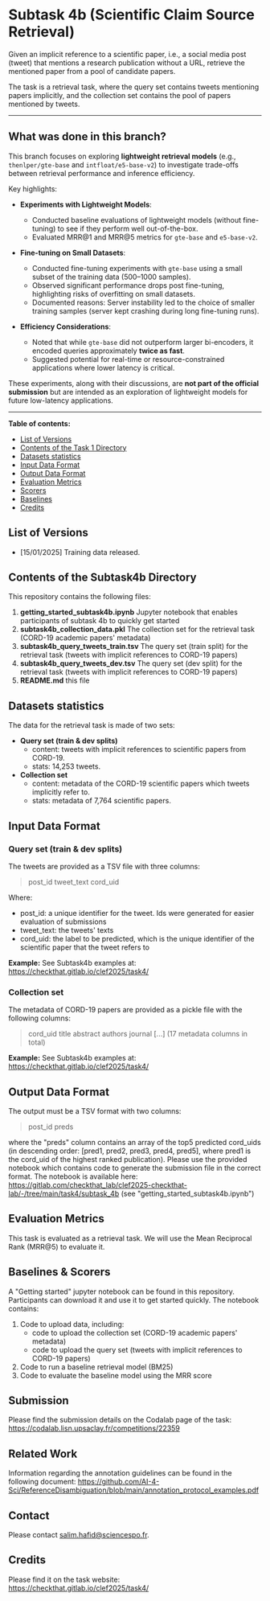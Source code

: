 # Subtask 4b (Scientific Claim Source Retrieval)

Given an implicit reference to a scientific paper, i.e., a social media post (tweet) that mentions a research publication without a URL, retrieve the mentioned paper from a pool of candidate papers.

The task is a retrieval task, where the query set contains tweets mentioning papers implicitly, and the collection set contains the pool of papers mentioned by tweets.

---

##  What was done in this branch?

This branch focuses on exploring **lightweight retrieval models** (e.g., `thenlper/gte-base` and `intfloat/e5-base-v2`) to investigate trade-offs between retrieval performance and inference efficiency.

Key highlights:

- **Experiments with Lightweight Models**:  
  - Conducted baseline evaluations of lightweight models (without fine-tuning) to see if they perform well out-of-the-box.  
  - Evaluated MRR@1 and MRR@5 metrics for `gte-base` and `e5-base-v2`.

- **Fine-tuning on Small Datasets**:  
  - Conducted fine-tuning experiments with `gte-base` using a small subset of the training data (500–1000 samples).  
  - Observed significant performance drops post fine-tuning, highlighting risks of overfitting on small datasets.  
  - Documented reasons: Server instability led to the choice of smaller training samples (server kept crashing during long fine-tuning runs).

- **Efficiency Considerations**:  
  - Noted that while `gte-base` did not outperform larger bi-encoders, it encoded queries approximately **twice as fast**.  
  - Suggested potential for real-time or resource-constrained applications where lower latency is critical.

These experiments, along with their discussions, are **not part of the official submission** but are intended as an exploration of lightweight models for future low-latency applications.

---

__Table of contents:__

<!-- - [Evaluation Results](#evaluation-results) -->
- [List of Versions](#list-of-versions)
- [Contents of the Task 1 Directory](#contents-of-the-repository)
- [Datasets statistics](#datasets-statistics)
- [Input Data Format](#input-data-format)
- [Output Data Format](#output-data-format)
- [Evaluation Metrics](#evaluation-metrics)
- [Scorers](#scorers)
- [Baselines](#baselines)
- [Credits](#credits)

<!-- ## Evaluation Results

TBA -->

## List of Versions
- [15/01/2025] Training data released.

## Contents of the Subtask4b Directory

This repository contains the following files:

1. **getting_started_subtask4b.ipynb** Jupyter notebook that enables participants of subtask 4b to quickly get started
2. **subtask4b_collection_data.pkl** The collection set for the retrieval task (CORD-19 academic papers' metadata)
3. **subtask4b_query_tweets_train.tsv** The query set (train split) for the retrieval task (tweets with implicit references to CORD-19 papers)
4. **subtask4b_query_tweets_dev.tsv** The query set (dev split) for the retrieval task (tweets with implicit references to CORD-19 papers)
4. **README.md** this file

## Datasets statistics
The data for the retrieval task is made of two sets:
* **Query set (train & dev splits)**
  * content: tweets with implicit references to scientific papers from CORD-19.
  * stats: 14,253 tweets.
* **Collection set**
  * content: metadata of the CORD-19 scientific papers which tweets implicitly refer to.
  * stats: metadata of 7,764 scientific papers.

## Input Data Format
### Query set (train & dev splits)

The tweets are provided as a TSV file with three columns:
> post_id <TAB> tweet_text <TAB> cord_uid

Where: <br>
* post_id: a unique identifier for the tweet. Ids were generated for easier evaluation of submissions
* tweet_text: the tweets' texts
* cord_uid: the label to be predicted, which is the unique identifier of the scientific paper that the tweet refers to

**Example:**
See Subtask4b examples at: https://checkthat.gitlab.io/clef2025/task4/

### Collection set
The metadata of CORD-19 papers are provided as a pickle file with the following columns:

> cord_uid <TAB> title <TAB> abstract <TAB> authors <TAB> journal <TAB> [...] (17 metadata columns in total)

**Example:**
See Subtask4b examples at: https://checkthat.gitlab.io/clef2025/task4/

## Output Data Format

The output must be a TSV format with two columns: 
> post_id <TAB> preds

where the "preds" column contains an array of the top5 predicted cord_uids (in descending order: [pred1, pred2, pred3, pred4, pred5], where pred1 is the cord_uid of the highest ranked publication). Please use the provided notebook which contains code to generate the submission file in the correct format. The notebook is available here: https://gitlab.com/checkthat_lab/clef2025-checkthat-lab/-/tree/main/task4/subtask_4b (see "getting_started_subtask4b.ipynb")

## Evaluation Metrics

This task is evaluated as a retrieval task. We will use the Mean Reciprocal Rank (MRR@5) to evaluate it. 

## Baselines & Scorers

A "Getting started" jupyter notebook can be found in this repository. Participants can download it and use it to get started quickly. The notebook contains:

1. Code to upload data, including:
   * code to upload the collection set (CORD-19 academic papers' metadata)
   * code to upload the query set (tweets with implicit references to CORD-19 papers)
2. Code to run a baseline retrieval model (BM25)
3. Code to evaluate the baseline model using the MRR score


## Submission

Please find the submission details on the Codalab page of the task: https://codalab.lisn.upsaclay.fr/competitions/22359

## Related Work

Information regarding the annotation guidelines can be found in the following document: https://github.com/AI-4-Sci/ReferenceDisambiguation/blob/main/annotation_protocol_examples.pdf 


## Contact
Please contact salim.hafid@sciencespo.fr.

## Credits
Please find it on the task website: https://checkthat.gitlab.io/clef2025/task4/
